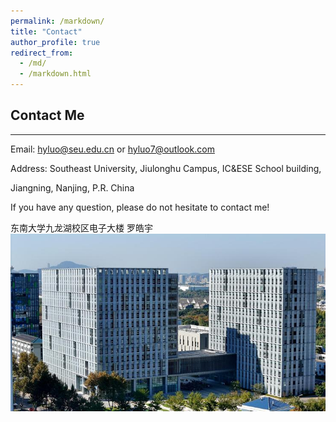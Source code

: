 ```yaml
---
permalink: /markdown/
title: "Contact"
author_profile: true
redirect_from: 
  - /md/
  - /markdown.html
---
```


## Contact Me
-----
Email: [hyluo@seu.edu.cn](hyluo@seu.edu.cn) or [hyluo7@outlook.com](hyluo7@outlook.com)

Address: Southeast University, Jiulonghu Campus, IC&ESE School building, 

Jiangning, Nanjing, P.R. China

If you have any question, please do not hesitate to contact me!

东南大学九龙湖校区电子大楼 罗皓宇
<br/><img src='/images/dianzibuilding.jpg'>
